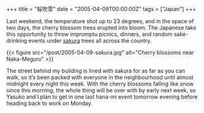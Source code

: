 +++
title = "桜吹雪"
date = "2005-04-09T00:00:00Z"
tags = ["Japan"]
+++

Last weekend, the temperature shot up to 23 degrees, and in the space of two
days, the cherry blossom trees erupted into bloom. The Japanese take this
opportunity to throw impromptu picnics, dinners, and random sake-drinking
events under [sakura][wiki_sakura] trees all across the country.<!--more-->

{{< figure src="/post/2005-04-09-sakura.jpg"
    alt="Cherry blossoms near Naka-Meguro" >}}

The street behind my building is lined with sakura for as far as you can walk,
so it’s been packed with everyone in the neighbourhood until almost midnight
every night this week. With the cherry blossoms falling like snow since this
morning, the whole thing will be over with by early next week, so Yasuko and I
plan to get in one last hana-mi event tomorrow evening before heading back to
work on Monday.

[wiki_sakura]: https://en.wikipedia.org/wiki/Cherry_blossom
